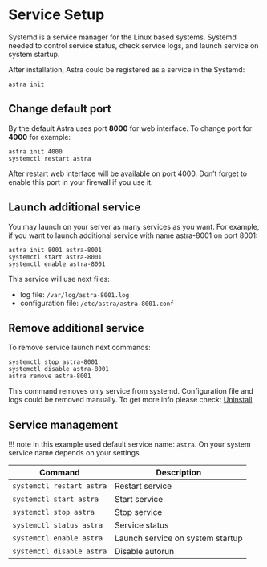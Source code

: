 # Service Setup

Systemd is a service manager for the Linux based systems. Systemd needed to control service status, check service logs, and launch service on system startup.

After installation, Astra could be registered as a service in the Systemd:

```
astra init
```

## Change default port

By the default Astra uses port **8000** for web interface. To change port for **4000** for example:

```
astra init 4000
systemctl restart astra
```

After restart web interface will be available on port 4000. Don’t forget to enable this port in your firewall if you use it.

## Launch additional service

You may launch on your server as many services as you want. For example, if you want to launch additional service with name astra-8001 on port 8001:

```
astra init 8001 astra-8001
systemctl start astra-8001
systemctl enable astra-8001
```

This service will use next files:

- log file: `/var/log/astra-8001.log`
- configuration file: `/etc/astra/astra-8001.conf`

## Remove additional service

To remove service launch next commands:

```
systemctl stop astra-8001
systemctl disable astra-8001
astra remove astra-8001
```

This command removes only service from systemd. Configuration file and logs could be removed manually. To get more info please check: [Uninstall](uninstall.md)

## Service management

!!! note
    In this example used default service name: `astra`.
    On your system service name depends on your settings.

| Command | Description |
| --- | --- |
| `systemctl restart astra` | Restart service |
| `systemctl start astra` | Start service |
| `systemctl stop astra` | Stop service |
| `systemctl status astra` | Service status |
| `systemctl enable astra` | Launch service on system startup |
| `systemctl disable astra` | Disable autorun |
